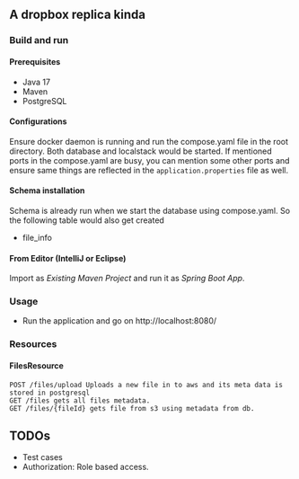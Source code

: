 ## A dropbox replica kinda

### Build and run

#### Prerequisites

- Java 17
- Maven 
- PostgreSQL

#### Configurations

Ensure docker daemon is running and run the compose.yaml file in the root directory. Both database and localstack would be started. If mentioned ports in the compose.yaml are busy, you can mention some other ports and ensure same things are reflected in the `application.properties` file as well.

#### Schema installation

Schema is already run when we start the database using compose.yaml. So the following table would also get created

- file_info

#### From Editor (IntelliJ or Eclipse)

Import as *Existing Maven Project* and run it as *Spring Boot App*.


### Usage

- Run the application and go on http://localhost:8080/

### Resources

#### FilesResource
    POST /files/upload Uploads a new file in to aws and its meta data is stored in postgresql
    GET /files gets all files metadata.
    GET /files/{fileId} gets file from s3 using metadata from db.
    
## TODOs

- Test cases
- Authorization: Role based access.


